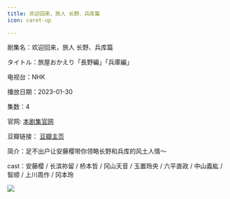 ```yaml
---
title: 欢迎回来，旅人 长野、兵库篇
icon: caret-up

---
```


剧集名：欢迎回来，旅人 长野、兵库篇

タイトル：旅屋おかえり「長野編」「兵庫編」

电视台：NHK

播放日期：2023-01-30

集数：4

官网: [本剧集官网](https://www.nhk.jp/p/tabiyaokaeri/ts/393YXZ1R1K/)

豆瓣链接： [豆瓣主页](https://movie.douban.com/subject/35904163/)


简介：足不出户让安藤樱带你领略长野和兵库的风土人情～

cast：安藤樱 / 长滨祢留 / 桥本哲 / 冈山天音 / 玉置玲央 / 六平直政 / 中山義紘 / 智顺 / 上川周作 / 冈本玲

![](https://listpic.tsgsanjiao.com/2023/2023hyhllr.jpg)